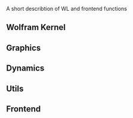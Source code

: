 A short describtion of WL and frontend functions

## Wolfram Kernel

## Graphics


## Dynamics


## Utils


## Frontend